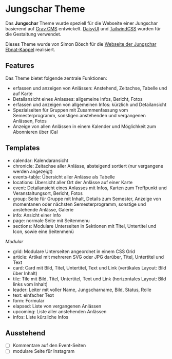 # Jungschar Theme

Das **Jungschar** Theme wurde speziell für die Webseite einer Jungschar basierend auf [Grav CMS](http://github.com/getgrav/grav) entwickelt. [DaisyUI](https://daisyui.com/) und [TailwindCSS](https://tailwindcss.com/) wurden für die Gestaltung verwendet.

Dieses Theme wurde von Simon Bösch für die [Webseite der Jungschar Ebnat-Kappel](https://jsek.ch) realisiert.

## Features

Das Theme bietet folgende zentrale Funktionen:
- erfassen und anzeigen von Anlässen: Anstehend, Zeitachse, Tabelle und auf Karte
- Detailansicht eines Anlasses: allgemeine Infos, Bericht, Fotos
- erfassen und anzeigen von allgemeinen Infos: kürzlich und Detailansicht
- Spezialseiten für Gruppen mit Zusammenfassung vom Semesterprogramm, sonstigen anstehenden und vergangenen Anlässen, Fotos
- Anzeige von allen Anlässen in einem Kalender und Möglichkeit zum Abonnieren über iCal

## Templates

- calendar: Kalendaransicht
- chronicle: Zeitachse aller Anlässe, absteigend sortiert (nur vergangene werden angezeigt)
- events-table: Übersicht aller Anlässe als Tabelle
- locations: Übersicht aller Ort der Anlässe auf einer Karte
- event: Detailansicht eines Anlasses mit Infos, Karten zum Treffpunkt und Veranstaltungsort, Bericht, Fotos
- group: Seite für Gruppe mit Inhalt, Details zum Semester, Anzeige von momentanen oder nächsten Semesterprogramm, sonstige und anstehende Anlässe, Galerie
- info: Ansicht einer Info
- page: normale Seite mit Seitenmenu
- sections: Modulare Unterseiten in Sektionen mit Titel, Untertitel und Icon, sowie eine Seitenmenü

_Modular_
- grid: Modulare Unterseiten angeordnet in einem CSS Grid
- article: Artikel mit mehreren SVG oder JPG darüber, Titel, Untertitel und  Text
- card: Card mit Bild, Titel, Untertitel, Text und Link (vertikales Layout: Bild über Inhalt)
- tile: Tile mit Bild, Titel, Untertitel, Text und Link (horizontales Layout: Bild links vom Inhalt)
- leader: Leiter mit voller Name, Jungscharname, Bild, Status, Rolle
- text: einfacher Text
- form: Formular
- elapsed: Liste von vergangenen Anlässen
- upcoming: Liste aller anstehenden Anlässen
- infos: Liste kürzliche Infos

## Ausstehend
- [ ] Kommentare auf den Event-Seiten
- [ ] modulare Seite für Instagram
